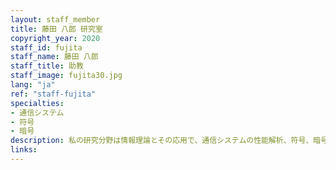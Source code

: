 ```yaml
---
layout: staff_member
title: 藤田 八郎 研究室
copyright_year: 2020
staff_id: fujita
staff_name: 藤田 八郎
staff_title: 助教
staff_image: fujita30.jpg
lang: "ja"
ref: "staff-fujita"
specialties:
- 通信システム
- 符号
- 暗号
description: 私の研究分野は情報理論とその応用で、通信システムの性能解析、符号、暗号の問題に取り組んでいます。
links:
---
```

